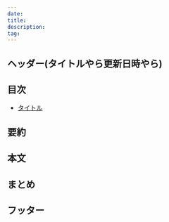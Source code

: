 ```yaml
---
date:
title: 
description: 
tag: 
---
```


## ヘッダー(タイトルやら更新日時やら)

## 目次
- [タイトル](#フッター)

## 要約

## 本文

## まとめ

## フッター